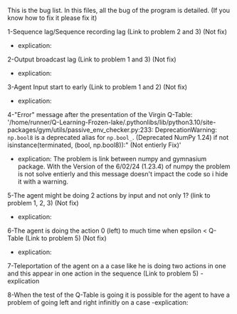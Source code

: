 This is the bug list. In this files, all the bug of the program is detailed. 
(If you know how to fix it please fix it)

1-Sequence lag/Sequence recording lag (Link to problem 2 and 3) (Not fix)
  - explication:

2-Output broadcast lag (Link to problem 1 and 3) (Not fix)
  - explication:

3-Agent Input start to early (Link to problem 1 and 2) (Not fix)
  - explication:

4-"Error" message after the presentation of the Virgin Q-Table:
  '/home/runner/Q-Learning-Frozen-lake/.pythonlibs/lib/python3.10/site-packages/gym/utils/passive_env_checker.py:233: DeprecationWarning: `np.bool8` is a deprecated alias for `np.bool_`.  (Deprecated NumPy 1.24)
  if not isinstance(terminated, (bool, np.bool8)):" (Not entierly Fix)'
  - explication: The problem is link between numpy and gymnasium package. With the Version of the 6/02/24 (1.23.4) of numpy the problem is not solve entierly and this message doesn't impact the code so i hide it with a warning.

5-The agent might be doing 2 actions by input and not only 1? (link to problem 1, 2, 3) (Not fix)
  - explication:

6-The agent is doing the action 0 (left) to much time when epsilon < Q-Table (Link to problem 5) (Not fix)
  - explication:

7-Teleportation of the agent on a a case like he is doing two actions in one and this appear in one action in the sequence (Link to problem 5)
  -explication

8-When the test of the Q-Table is going it is possible for the agent to have a problem of going left and right infinitly on a case
  -explication: